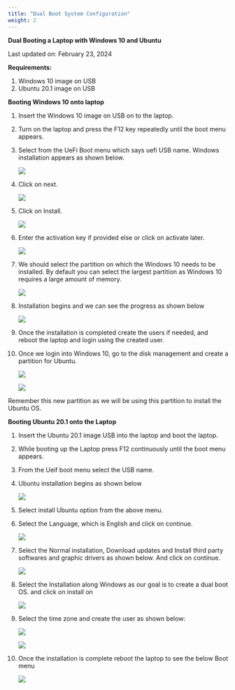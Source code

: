```yaml
---
title: "Dual Boot System Configuration"
weight: 2
---
```


**Dual Booting a Laptop with Windows 10 and Ubuntu**

Last updated on: February 23, 2024

**Requirements:**

1. Windows 10 image on USB
2. Ubuntu 20.1 image on USB

**Booting Windows 10 onto laptop**

1. Insert the Windows 10 image on USB on to the laptop.
2. Turn on the laptop and press the F12 key repeatedly until the boot menu appears.
3. Select from the UeFi Boot menu which says uefi USB name. Windows installation appears as shown below.

    ![](https://i.ibb.co/8Mm0vYw/Aspose.Words.418388b5-6a4d-4494-a858-2593d6a5b728.001.png)

4. Click on next.

    ![](https://i.ibb.co/rFYvNzz/Aspose.Words.418388b5-6a4d-4494-a858-2593d6a5b728.002.jpg)

5. Click on Install.

    ![](https://i.ibb.co/SsHY0hL/Aspose.Words.418388b5-6a4d-4494-a858-2593d6a5b728.003.png)

6. Enter the activation key if provided else or click on activate later.

    ![](https://i.ibb.co/Jkz2sWh/Aspose.Words.418388b5-6a4d-4494-a858-2593d6a5b728.004.jpg)

7. We should select the partition on which the Windows 10 needs to be installed. By default you can select the largest partition as Windows 10 requires a large amount of memory.

    ![](https://i.ibb.co/FVx8M7n/Aspose.Words.418388b5-6a4d-4494-a858-2593d6a5b728.005.jpg)

8. Installation begins and we can see the progress as shown below

    ![](https://i.ibb.co/jGrXX8F/Aspose.Words.418388b5-6a4d-4494-a858-2593d6a5b728.006.jpg)

9. Once the installation is completed create the users if needed, and reboot the laptop and login using the created user.
10. Once we login into Windows 10, go to the disk management and create a partition for Ubuntu.

    ![](https://i.ibb.co/CmMtg1C/Aspose.Words.418388b5-6a4d-4494-a858-2593d6a5b728.007.jpg)

    ![](https://i.ibb.co/Qb9qPVq/Aspose.Words.418388b5-6a4d-4494-a858-2593d6a5b728.008.png)

Remember this new partition as we will be using this partition to install the Ubuntu OS.

**Booting Ubuntu 20.1 onto the Laptop**

1. Insert the Ubuntu 20.1 image USB into the laptop and boot the laptop.
2. While booting up the Laptop press F12 continuously until the boot menu appears.
3. From the Ueif boot menu select the USB name.
4. Ubuntu installation begins as shown below

    ![](https://i.ibb.co/94bk8KZ/Aspose.Words.418388b5-6a4d-4494-a858-2593d6a5b728.009.jpg)

5. Select install Ubuntu option from the above menu.
6. Select the Language, which is English and click on continue.

    ![](https://i.ibb.co/NNMbR1c/Aspose.Words.418388b5-6a4d-4494-a858-2593d6a5b728.010.png)

7. Select the Normal installation, Download updates and Install third party softwares and graphic drivers as shown below. And click on continue.

    ![](https://i.ibb.co/PMF73yn/Aspose.Words.418388b5-6a4d-4494-a858-2593d6a5b728.011.png)

8. Select the Installation along Windows as our goal is to create a dual boot OS. and click on install on

    ![](https://i.ibb.co/QjXsxwv/Aspose.Words.418388b5-6a4d-4494-a858-2593d6a5b728.012.png)

9. Select the time zone and create the user as shown below:

    ![](https://i.ibb.co/pd6FmNH/Aspose.Words.418388b5-6a4d-4494-a858-2593d6a5b728.013.png)

    ![](https://i.ibb.co/d07qwf5/Aspose.Words.418388b5-6a4d-4494-a858-2593d6a5b728.014.png)

10. Once the installation is complete reboot the laptop to see the below Boot menu

    ![](https://i.ibb.co/BgRBpYS/Aspose.Words.418388b5-6a4d-4494-a858-2593d6a5b728.015.png)
